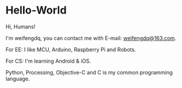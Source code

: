 # Hello-World

Hi, Humans!

I'm weifengdq, you can contact me with E-mail: weifengdq@163.com.

For EE: I like MCU, Arduino, Raspberry Pi and Robots.

For CS: I'm learning Android & iOS.

Python, Processing, Objective-C and C is my common programming language.
